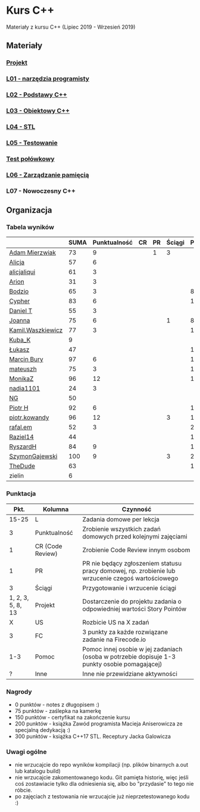 # Kurs C++

Materiały z kursu C++ (Lipiec 2019 - Wrzesień 2019)

## Materiały

### [Projekt](project)
### [L01 - narzędzia programisty](L01-programmers-tools)
### [L02 - Podstawy C++](L02-C++-introduction)
### [L03 - Obiektowy C++](L03-object-oriented-cpp)
### [L04 - STL](L04-stl)
### [L05 - Testowanie](L05-testing)
### [Test połówkowy](https://forms.gle/5sGr9kWpAccmptpY9)
### [L06 - Zarządzanie pamięcią](L06-memory-management)
### L07 - Nowoczesny C++

## Organizacja

### Tabela wyników

|                                                     | SUMA | Punktualność | CR | PR | Ściągi | Projekt | US | FC | Pomoc | Inne | L1 | L2 | L3 | L4 | L5 | L6 |
|-----------------------------------------------------|------|--------------|----|----|--------|---------|----|----|-------|------|----|----|----|----|----|----|
| [Adam Mierzwiak](https://github.com/adamvm)         |   73 |            9 |    |  1 |      3 |         |    |    |       |    3 | 15 | 15 | 15 |  6 |  6 |    |
| [Alicja](https://github.com/AlicjaBonder)           |   57 |            6 |    |    |        |         |    |    |       |      | 15 | 15 | 15 |    |  6 |    |
| [alicjaliqui](https://github.com/alicjaliQui)       |   61 |            3 |    |    |        |         |    |    |       |      | 15 | 15 |    | 22 |  6 |    |
| [Arion](https://github.com/Ariionex)                |   31 |            3 |    |    |        |         |    |    |       |      |  7 |    | 15 |    |  6 |    |
| [Bodzio](https://github.com/Dolaroza)               |   65 |            3 |    |    |        |       8 |    |    |       |    5 |  6 |    | 15 | 22 |  6 |    |
| [Cypher](https://github.com/ChopSeeGuy)             |   83 |            6 |    |    |        |      15 |    |    |       |    5 | 15 |  8 | 15 | 13 |  6 |    |
| [Daniel T](https://github.com/LinQ007)              |   55 |            3 |    |    |        |         |    |    |       |      | 15 | 15 | 12 |  5 |  6 |    |
| [Joanna](https://github.com/teojdb)                 |   75 |            6 |    |    |      1 |       8 |    |    |       |      | 15 |  9 |  8 | 22 |  6 |    |
| [Kamil.Waszkiewicz](https://github.com/darkassazi)  |   77 |            3 |    |    |        |      15 |    |    |       |    3 | 15 |  5 | 15 | 15 |  6 |    |
| [Kuba_K](https://github.com/kubakusz)               |    9 |              |    |    |        |         |    |    |       |      |  3 |    |    |    |  6 |    |
| [Łukasz](https://github.com/lucaswalicki)           |   47 |              |    |    |        |      10 |    |    |       |      |  8 |  4 |  8 | 11 |  6 |    |
| [Marcin Bury](https://github.com/MarcinBury92)      |   97 |            6 |    |    |        |      15 |    |    |       |      | 15 | 15 | 14 | 26 |  6 |    |
| [mateuszh](https://github.com/czarny247)            |   75 |            3 |    |    |        |      15 |    |    |       |    5 |  6 | 12 | 15 | 13 |  6 |    |
| [MonikaZ](https://github.com/MonikaZelechowska)     |   96 |           12 |    |    |        |      15 |    |    |       |      | 15 | 15 | 15 | 18 |  6 |    |
| [nadia1101](https://github.com/JustynaSlazak)       |   24 |            3 |    |    |        |         |    |    |       |      | 15 |    |    |    |  6 |    |
| [NG](https://github.com/NG90)                       |   50 |              |    |    |        |         |    |    |       |      | 15 | 15 | 14 |    |  6 |    |
| [Piotr H](https://github.com/PiotrHCpp)             |   92 |            6 |    |    |        |      15 |    |    |       |    1 |  8 | 15 | 14 | 26 |  6 |    |
| [piotr.kowandy](https://github.com/PiotrKowandy)    |   96 |           12 |    |    |      3 |      12 |    |    |       |      | 15 | 15 | 15 | 18 |  6 |    |
| [rafal.em](https://github.com/elRaphaelo)           |   52 |            3 |    |    |        |      20 |    |    |       |      |  7 |  2 | 14 |    |  6 |    |
| [Raziel14](https://github.com/Arakis14)             |   44 |              |    |    |        |      15 |    |    |       |      | 15 |    |  8 |  6 |  6 |    |
| [RyszardH](https://github.com/RyszardHalapacz)      |   84 |            9 |    |    |        |      12 |    |    |       |      |  9 | 15 | 15 | 18 |  6 |    |
| [SzymonGajewski](https://github.com/SzymonGajewski) |  100 |            9 |    |    |      3 |      20 |    |    |       |      | 15 | 15 | 14 | 18 |  6 |    |
| [TheDude](https://github.com/TheDude-cpu)           |   63 |              |    |    |        |      10 |    |    |       |      | 15 | 13 |  8 | 11 |  6 |    |
| zielin                                              |    6 |              |    |    |        |         |    |    |       |      |    |    |    |    |  6 |    |

### Punktacja

| Pkt.              | Kolumna           | Czynność |
|-------------------|-------------------|----------|
| 15-25             | L                 | Zadania domowe per lekcja |
| 3                 | Punktualność      | Zrobienie wszystkich zadań domowych przed kolejnymi zajęciami |
| 1                 | CR (Code Review)  | Zrobienie Code Review innym osobom |
| 1                 | PR                | PR nie będący zgłoszeniem statusu pracy domowej, np. zrobienie lub wrzucenie czegoś wartościowego |
| 3                 | Ściągi            | Przygotowanie i wrzucenie ściągi |
| 1, 2, 3, 5, 8, 13 | Projekt           | Dostarczenie do projektu zadania o odpowiedniej wartości Story Pointów |
| X                 | US                | Rozbicie US na X zadań |
| 3                 | FC                | 3 punkty za każde rozwiązane zadanie na Firecode.io
| 1-3               | Pomoc             | Pomoc innej osobie w jej zadaniach (osoba w potrzebie dopisuje 1-3 punkty osobie pomagającej) |
| ?                 | Inne              | Inne nie przewidziane aktywności |

### Nagrody

- 0 punktów - notes z długopisem :)
- 75 punktów - zaślepka na kamerkę
- 150 punktów - certyfikat na zakończenie kursu
- 200 punktów - książka Zawód programista Macieja Aniserowicza ze specjalną dedykacją :)
- 300 punktów - książka C++17 STL. Receptury Jacka Galowicza

### Uwagi ogólne

- nie wrzucajcie do repo wyników kompilacji (np. plików binarnych a.out lub katalogu build)
- nie wrzucajcie zakomentowanego kodu. Git pamięta historię, więc jeśli coś zostawiacie tylko dla odniesienia się, albo bo "przydasie" to tego nie róbcie.
- po zajęciach z testowania nie wrzucajcie już nieprzetestowanego kodu :)
